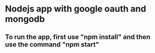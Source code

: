 # Nodejs app with google oauth and mongodb

## To run the app, first use "npm install" and then use the command "npm start"

